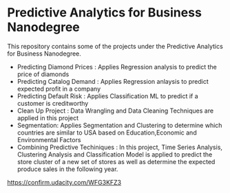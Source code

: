 # Predictive Analytics for Business Nanodegree
This repository contains some of the projects under the Predictive Analytics for Business Nanodegree.
+ Predicting Diamond Prices : Applies Regression analysis to predict the price of diamonds
+ Predicting Catalog Demand : Applies Regression anlaysis to predict expected profit in a company
+ Predicting Default Risk : Applies Classification ML to predict if a customer is creditworthy
+ Clean Up Project : Data Wrangling and Data Cleaning Techniques are applied in this project
+ Segmentation: Applies Segmentation and Clustering to determine which countries are similar to USA based on Education,Economic and Environmental Factors
+ Combining Predictive Techiniques : In this project, Time Series Analysis, Clustering Analysis and Classification Model is applied to predict the store cluster of a new set of stores as well as determine the expected produce sales in the following year.

https://confirm.udacity.com/WFG3KFZ3
